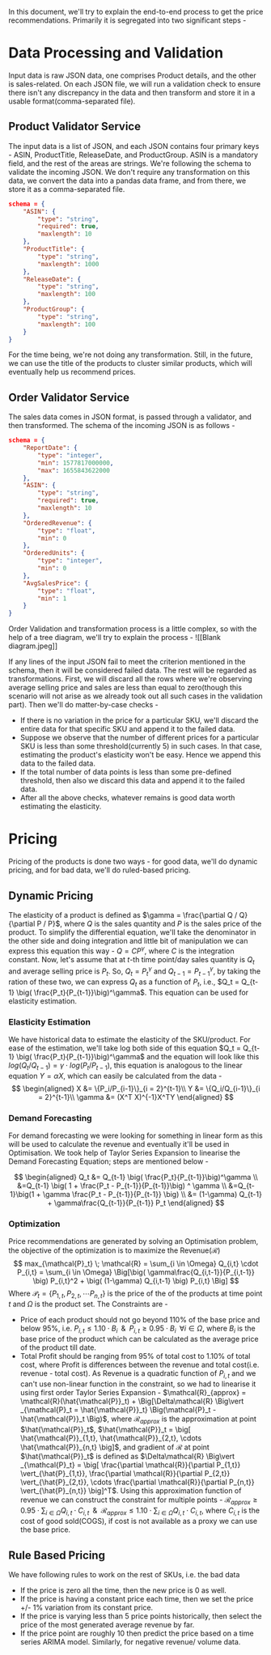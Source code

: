 In this document, we'll try to explain the end-to-end process to get the price recommendations. Primarily it is segregated into two significant steps - 
# Data Processing and Validation
Input data is raw JSON data, one comprises Product details, and the other is sales-related. On each JSON file, we will run a validation check to ensure there isn't any discrepancy in the data and then transform and store it in a usable format(comma-separated file).

## Product Validator Service
The input data is a list of JSON, and each JSON contains four primary keys - ASIN, ProductTitle, ReleaseDate, and ProductGroup. ASIN is a mandatory field, and the rest of the areas are strings. We're following the schema to validate the incoming JSON. We don't require any transformation on this data, we convert the data into a pandas data frame, and from there, we store it as a comma-separated file.
```JSON
schema = {  
    "ASIN": {  
        "type": "string",
        "required": true,  
        "maxlength": 10  
    },  
    "ProductTitle": {  
        "type": "string",
        "maxlength": 1000  
    },  
    "ReleaseDate": {  
        "type": "string",  
        "maxlength": 100  
    },  
    "ProductGroup": {  
        "type": "string",  
        "maxlength": 100  
    }  
}
```

For the time being, we're not doing any transformation. Still, in the future, we can use the title of the products to cluster similar products, which will eventually help us recommend prices.

## Order Validator Service
The sales data comes in JSON format, is passed through a validator, and then transformed. The schema of the incoming JSON is as follows - 
```JSON
schema = {  
    "ReportDate": {  
        "type": "integer",  
        "min": 1577817000000,  
        "max": 1655843622000  
    },  
    "ASIN": {  
        "type": "string",  
        "required": true,  
        "maxlength": 10  
    },  
    "OrderedRevenue": {  
        "type": "float",  
        "min": 0  
    },  
    "OrderedUnits": {  
        "type": "integer",  
        "min": 0  
    },  
    "AvgSalesPrice": {  
        "type": "float",  
        "min": 1  
    }  
}
```

Order Validation and transformation process is a little complex, so with the help of a tree diagram, we'll try to explain the process - 
![[Blank diagram.jpeg]]


If any lines of the input JSON fail to meet the criterion mentioned in the schema, then it will be considered failed data. The rest will be regarded as transformations. First, we will discard all the rows where we're observing average selling price and sales are less than equal to zero(though this scenario will not arise as we already took out all such cases in the validation part). Then we'll do matter-by-case checks - 
- If there is no variation in the price for a particular SKU, we'll discard the entire data for that specific SKU and append it to the failed data.
- Suppose we observe that the number of different prices for a particular SKU is less than some threshold(currently 5) in such cases. In that case, estimating the product's elasticity won't be easy. Hence we append this data to the failed data.
- If the total number of data points is less than some pre-defined threshold, then also we discard this data and append it to the failed data.
- After all the above checks, whatever remains is good data worth estimating the elasticity.

# Pricing
Pricing of the products is done two ways - for good data, we'll do dynamic pricing, and for bad data, we'll do ruled-based pricing.

## Dynamic Pricing
The elasticity of a product is defined as $\gamma = \frac{\partial Q / Q}{\partial P / P}$, where $Q$ is the sales quantity and $P$ is the sales price of the product. To simplify the differential equation, we'll take the denominator in the other side and doing integration and little bit of manipulation we can express this equation this way - $Q=CP^\gamma$, where $C$ is the integration constant. Now, let's assume that at $t$-th time point/day sales quantity is $Q_t$ and average selling price is $P_t$. So, $Q_t =  P_t^\gamma$ and $Q_{t-1} =  P_{t-1}^\gamma$, by taking the ration of these two, we can express $Q_t$ as a function of $P_t$, i.e., $Q_t = Q_{t-1} \big( \frac{P_t}{P_{t-1}}\big)^\gamma$. This equation can be used for elasticity estimation.

### Elasticity Estimation
We have historical data to estimate the elasticity of the SKU/product. For ease of the estimation, we'll take log both side of this equation $Q_t = Q_{t-1} \big( \frac{P_t}{P_{t-1}}\big)^\gamma$ and the equation will look like this $log(Q_t/Q_{t-1}) = \gamma \cdot log(P_t/P_{t-1})$, this equation is analogous to the linear equation $Y=α X$, which can easily be calculated from the data - 
$$
\begin{aligned}
X &= \{P_i/P_{i-1}\}_{i = 2}^{t-1}\\
Y &= \{Q_i/Q_{i-1}\}_{i = 2}^{t-1}\\
\gamma &= (X^T X)^{-1}X^TY
\end{aligned}
$$
### Demand Forecasting
For demand forecasting we were looking for something in linear form as this will be used to calculate the revenue and eventually it'll be used in Optimisation. We took help of Taylor Series Expansion to linearise the Demand Forecasting Equation; steps are mentioned below - 

$$
\begin{aligned}
Q_t &= Q_{t-1} \big( \frac{P_t}{P_{t-1}}\big)^\gamma \\
&=Q_{t-1} \big( 1 + \frac{P_t - P_{t-1}}{P_{t-1}}\big) ^ \gamma \\
&=Q_{t-1}\big(1 + \gamma \frac{P_t - P_{t-1}}{P_{t-1}} \big) \\
&= (1-\gamma) Q_{t-1} + \gamma\frac{Q_{t-1}}{P_{t-1}} P_t
\end{aligned}
$$

### Optimization
Price recommendations are generated by solving an Optimisation problem, the objective of the optimization is to maximize the Revenue($\mathcal{R}$)
$$
max_{\mathcal{P}_t} \; \mathcal{R} = \sum_{i \in \Omega} Q_{i,t} \cdot P_{i,t} = \sum_{i \in \Omega} \Big[\big( \gamma\frac{Q_{i,t-1}}{P_{i,t-1}} \big) P_{i,t}^2 + \big( (1-\gamma) Q_{i,t-1} \big) P_{i,t} \Big]
$$
Where $\mathcal{P}_t = \{P_{1,t}, P_{2,t}, \cdots P_{n,t} \}$ is the price of the of the products at time point $t$ and $\Omega$ is the product set. The Constraints are - 
- Price of each product should not go beyond 110% of the base price and below 95%, i.e. $P_{i,t} \le 1.10 \cdot B_i \; \; \& \; \; P_{i,t} \ge 0.95 \cdot B_i \; \; \forall i \in \Omega$, where $B_i$ is the base price of the product which can be calculated as the average price of the product till date.
- Total Profit should be ranging from 95% of total cost to 1.10% of total cost, where Profit is differences between the revenue and total cost(i.e. revenue - total cost). As Revenue is a quadratic function of $P_{i,t}$ and we can't use non-linear function in the constraint, so we had to linearise it using first order Taylor Series Expansion - $\mathcal{R}_{approx} = \mathcal{R}(\hat{\mathcal{P}}_t) + \Big[\Delta\mathcal{R} \Big\vert _{\mathcal{P}_t = \hat{\mathcal{P}}_t} \Big(\mathcal{P}_t - \hat{\mathcal{P}}_t \Big)$, where $\mathcal{R}_{approx}$ is the approximation at point $\hat{\mathcal{P}}_t$, $\hat{\mathcal{P}}_t = \big[ \hat{\mathcal{P}}_{1,t}, \hat{\mathcal{P}}_{2,t}, \cdots \hat{\mathcal{P}}_{n,t} \big]$, and gradient of $\mathcal{R}$ at point $\hat{\mathcal{P}}_t$ is defined as $\Delta\mathcal{R} \Big\vert _{\mathcal{P}_t} = \big[ \frac{\partial \mathcal{R}}{\partial P_{1,t}} \vert_{\hat{P}_{1,t}}, \frac{\partial \mathcal{R}}{\partial P_{2,t}} \vert_{\hat{P}_{2,t}}, \cdots \frac{\partial \mathcal{R}}{\partial P_{n,t}} \vert_{\hat{P}_{n,t}} \big]^T$. Using this approximation function of revenue we can construct the constraint for multiple points - $\mathcal{R}_{approx} \ge 0.95 \cdot \sum_{i \in \Omega} Q_{i,t} \cdot C_{i,t} \; \;  \& \; \; \mathcal{R}_{approx} \le 1.10 \cdot\sum_{i \in \Omega} Q_{i,t} \cdot C_{i,t}$, where $C_{i,t}$ is the cost of good sold(COGS), if cost is not available as a proxy we can use the base price.


## Rule Based Pricing
We have following rules to work on the rest of SKUs, i.e. the bad data
- If the price is zero all the time, then the new price is 0 as well. 
- If the price is having a constant price each time, then we set the price +/- 1% variation from its constant price. 
- If the price is varying less than 5 price points historically, then select the price of the most generated average revenue by far. 
- If the price point are roughly 10 then predict the price based on a time series ARIMA model. Similarly, for negative revenue/ volume data. 
